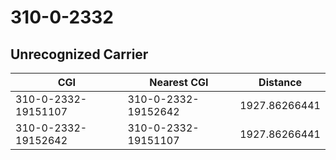 # 310-0-2332
## Unrecognized Carrier


| CGI | Nearest CGI | Distance |
|-----|-------------|----------|
| 310-0-2332-19151107 | 310-0-2332-19152642 | 1927.86266441 |
| 310-0-2332-19152642 | 310-0-2332-19151107 | 1927.86266441 |

